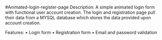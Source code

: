 #Animated-login-register-page
Description: 
  A simple animated login form with functional user account creation. The login and registration page pull their data from a MYSQL database which stores the data provided upon account creation.

Features:
  •	Login form
  •	Registration form
  •	Email and password validation
